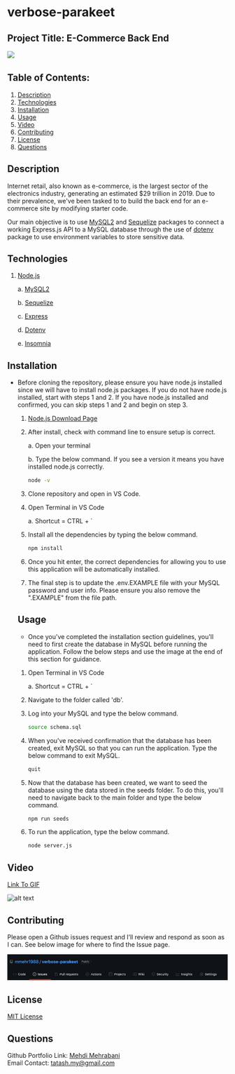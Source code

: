 # verbose-parakeet

## Project Title: E-Commerce Back End

<a href="https://choosealicense.com/licenses/mit" target="_blank"><img src="https://img.shields.io/badge/License-MIT-yellow.svg" /></a>

## Table of Contents:

1. [Description](#description)
1. [Technologies](#technologies)
1. [Installation](#installation)
1. [Usage](#usage)
1. [Video](#video)
1. [Contributing](#contributing)
1. [License](#license)
1. [Questions](#questions)

## Description

Internet retail, also known as e-commerce, is the largest sector of the electronics industry, generating an estimated $29 trillion in 2019. Due to their prevalence, we've been tasked to to build the back end for an e-commerce site by modifying starter code.

Our main objective is to use [MySQL2](https://www.npmjs.com/package/mysql2) and [Sequelize](https://www.npmjs.com/package/sequelize) packages to connect a working Express.js API to a MySQL database through the use of [dotenv](https://www.npmjs.com/package/dotenv) package to use environment variables to store sensitive data.

## Technologies

1. [Node.js](https://www.npmjs.com/package/inquirer)

   a. [MySQL2](https://www.npmjs.com/package/mysql2)

   b. [Sequelize](https://www.npmjs.com/package/sequelize)

   c. [Express](https://www.npmjs.com/package/express)

   d. [Dotenv](https://www.npmjs.com/package/dotenv)

   e. [Insomnia](https://insomnia.rest/)

## Installation

- Before cloning the repository, please ensure you have node.js installed since we will have to install node.js packages. If you do not have node.js installed, start with steps 1 and 2. If you have node.js installed and confirmed, you can skip steps 1 and 2 and begin on step 3.

  1.  [Node.js Download Page](https://nodejs.org/en/download/)

  2.  After install, check with command line to ensure setup is correct.

      a. Open your terminal

      b. Type the below command. If you see a version it means you have installed node.js correctly.

      ```bash
      node -v
      ```

  3.  Clone repository and open in VS Code.

  4.  Open Terminal in VS Code

      a. Shortcut = CTRL + `

  5.  Install all the dependencies by typing the below command.

      ```bash
      npm install
      ```

  6.  Once you hit enter, the correct dependencies for allowing you to use this application will be automatically installed.

  7.  The final step is to update the .env.EXAMPLE file with your MySQL password and user info. Please ensure you also remove the ".EXAMPLE" from the file path.

  ## Usage

  - Once you've completed the installation section guidelines, you'll need to first create the database in MySQL before running the application. Follow the below steps and use the image at the end of this section for guidance.

  1.  Open Terminal in VS Code

      a. Shortcut = CTRL + `

  2.  Navigate to the folder called 'db'.

  3.  Log into your MySQL and type the below command.

      ```bash
      source schema.sql
      ```

  4.  When you've received confirmation that the database has been created, exit MySQL so that you can run the application. Type the below command to exit MySQL.

      ```bash
      quit
      ```

  5.  Now that the database has been created, we want to seed the database using the data stored in the seeds folder. To do this, you'll need to navigate back to the main folder and type the below command.

      ```bash
      npm run seeds
      ```

  6.  To run the application, type the below command.

      ```bash
      node server.js
      ```

## Video

[Link To GIF ](https://github.com/mmehr1988/verbose-parakeet/blob/main/gif/ecommerce-backend.gif)

![alt text](./gif/ecommerce-backend.gif)

## Contributing

Please open a Github issues request and I’ll review and respond as soon as I can. See below image for where to find the Issue page.

![alt text](./img/contribute-img.png)

## License

<a href="https://choosealicense.com/licenses/mit" target="_blank">MIT License</a>

## Questions

Github Portfolio Link: [Mehdi Mehrabani](https://github.com/mmehr1988)<br>
Email Contact: tatash.my@gmail.com

